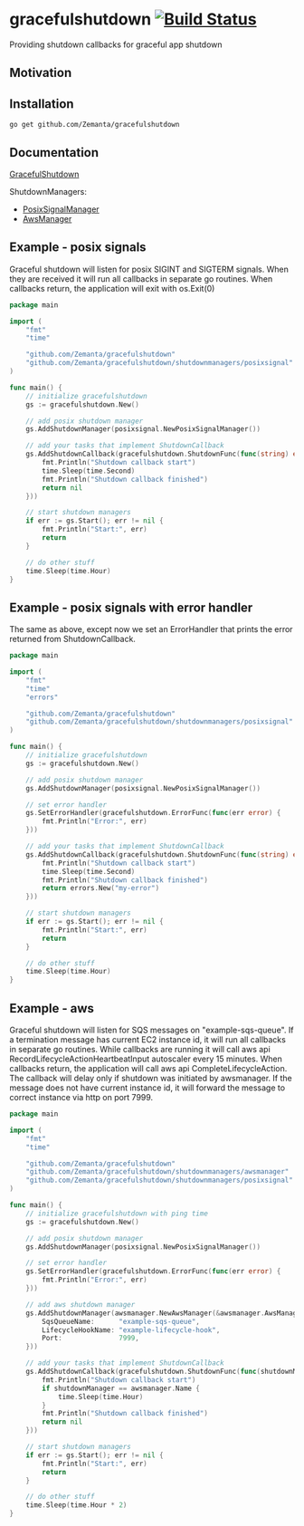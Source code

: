 # gracefulshutdown [![Build Status](https://travis-ci.org/Zemanta/gracefulshutdown.svg)](https://travis-ci.org/Zemanta/gracefulshutdown)

Providing shutdown callbacks for graceful app shutdown

## Motivation



## Installation

```
go get github.com/Zemanta/gracefulshutdown
```

## Documentation

[GracefulShutdown](http://godoc.org/github.com/Zemanta/gracefulshutdown)

ShutdownManagers:
- [PosixSignalManager](http://godoc.org/github.com/Zemanta/gracefulshutdown/shutdownmanagers/posixsignal)
- [AwsManager](http://godoc.org/github.com/Zemanta/gracefulshutdown/shutdownmanagers/awsmanager)

## Example - posix signals

Graceful shutdown will listen for posix SIGINT and SIGTERM signals. When they are received it will run all callbacks in separate go routines. When callbacks return, the application will exit with os.Exit(0)

```go
package main

import (
	"fmt"
	"time"

	"github.com/Zemanta/gracefulshutdown"
	"github.com/Zemanta/gracefulshutdown/shutdownmanagers/posixsignal"
)

func main() {
	// initialize gracefulshutdown
	gs := gracefulshutdown.New()

	// add posix shutdown manager
	gs.AddShutdownManager(posixsignal.NewPosixSignalManager())

	// add your tasks that implement ShutdownCallback
	gs.AddShutdownCallback(gracefulshutdown.ShutdownFunc(func(string) error {
		fmt.Println("Shutdown callback start")
		time.Sleep(time.Second)
		fmt.Println("Shutdown callback finished")
		return nil
	}))

	// start shutdown managers
	if err := gs.Start(); err != nil {
		fmt.Println("Start:", err)
		return
	}

	// do other stuff
	time.Sleep(time.Hour)
}
```

## Example - posix signals with error handler

The same as above, except now we set an ErrorHandler that prints the error returned from ShutdownCallback.

```go
package main

import (
	"fmt"
	"time"
	"errors"

	"github.com/Zemanta/gracefulshutdown"
	"github.com/Zemanta/gracefulshutdown/shutdownmanagers/posixsignal"
)

func main() {
	// initialize gracefulshutdown
	gs := gracefulshutdown.New()

	// add posix shutdown manager
	gs.AddShutdownManager(posixsignal.NewPosixSignalManager())

	// set error handler
	gs.SetErrorHandler(gracefulshutdown.ErrorFunc(func(err error) {
		fmt.Println("Error:", err)
	}))

	// add your tasks that implement ShutdownCallback
	gs.AddShutdownCallback(gracefulshutdown.ShutdownFunc(func(string) error {
		fmt.Println("Shutdown callback start")
		time.Sleep(time.Second)
		fmt.Println("Shutdown callback finished")
		return errors.New("my-error")
	}))

	// start shutdown managers
	if err := gs.Start(); err != nil {
		fmt.Println("Start:", err)
		return
	}

	// do other stuff
	time.Sleep(time.Hour)
}
```

## Example - aws

Graceful shutdown will listen for SQS messages on "example-sqs-queue". If a termination message has current EC2 instance id, it will run all callbacks in separate go routines. While callbacks are running it will call aws api RecordLifecycleActionHeartbeatInput autoscaler every 15 minutes. When callbacks return, the application will call aws api CompleteLifecycleAction. The callback will delay only if shutdown was initiated by awsmanager. If the message does not have current instance id, it will forward the message to correct instance via http on port 7999.

```go
package main

import (
	"fmt"
	"time"

	"github.com/Zemanta/gracefulshutdown"
	"github.com/Zemanta/gracefulshutdown/shutdownmanagers/awsmanager"
	"github.com/Zemanta/gracefulshutdown/shutdownmanagers/posixsignal"
)

func main() {
	// initialize gracefulshutdown with ping time
	gs := gracefulshutdown.New()

	// add posix shutdown manager
	gs.AddShutdownManager(posixsignal.NewPosixSignalManager())

	// set error handler
	gs.SetErrorHandler(gracefulshutdown.ErrorFunc(func(err error) {
		fmt.Println("Error:", err)
	}))

	// add aws shutdown manager
	gs.AddShutdownManager(awsmanager.NewAwsManager(&awsmanager.AwsManagerConfig{
		SqsQueueName:      "example-sqs-queue",
		LifecycleHookName: "example-lifecycle-hook",
		Port:              7999,
	}))

	// add your tasks that implement ShutdownCallback
	gs.AddShutdownCallback(gracefulshutdown.ShutdownFunc(func(shutdownManager string) error {
		fmt.Println("Shutdown callback start")
		if shutdownManager == awsmanager.Name {
			time.Sleep(time.Hour)
		}
		fmt.Println("Shutdown callback finished")
		return nil
	}))

	// start shutdown managers
	if err := gs.Start(); err != nil {
		fmt.Println("Start:", err)
		return
	}

	// do other stuff
	time.Sleep(time.Hour * 2)
}
```

